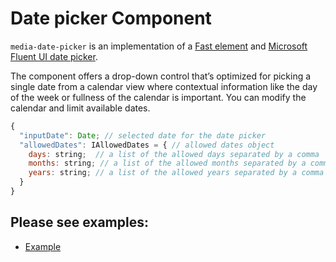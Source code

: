 # Date picker Component

`media-date-picker` is an implementation of a [Fast element](https://www.fast.design/) and [Microsoft Fluent UI date picker](https://developer.microsoft.com/en-us/fluentui#/controls/web/datepicker).

The component offers a drop-down control that’s optimized for picking a single date from a calendar view where contextual information like the day of the week or fullness of the calendar is important. You can modify the calendar and limit available dates.

```javascript
{
  "inputDate": Date; // selected date for the date picker
  "allowedDates": IAllowedDates = { // allowed dates object
    days: string;  // a list of the allowed days separated by a comma
    months: string; // a list of the allowed months separated by a comma
    years: string; // a list of the allowed years separated by a comma
  }
}
```

## Please see examples:

-   [Example](./examples/example.html)
